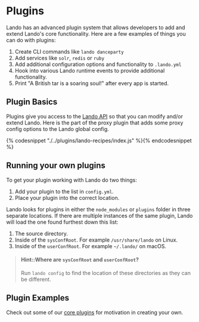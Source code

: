 Plugins
=======

Lando has an advanced plugin system that allows developers to add and extend Lando's core functionality. Here are a few examples of things you can do with plugins:

1.  Create CLI commands like `lando danceparty`
2.  Add services like `solr`, `redis` or `ruby`
3.  Add additional configuration options and functionality to `.lando.yml`
3.  Hook into various Lando runtime events to provide additional functionality.
4.  Print "A British tar is a soaring soul!" after every app is started.

Plugin Basics
-------------

Plugins give you access to the [Lando API](./api/lando.md) so that you can modify and/or extend Lando. Here is the part of the proxy plugin that adds some proxy config options to the Lando global config.

{% codesnippet "./../plugins/lando-recipes/index.js" %}{% endcodesnippet %}

Running your own plugins
------------------------

To get your plugin working with Lando do two things:

1.  Add your plugin to the list in `config.yml`.
2.  Place your plugin into the correct location.

Lando looks for plugins in either the `node_modules` or `plugins` folder in three separate locations. If there are multiple instances of the same plugin, Lando will load the one found furthest down this list:

1.  The source directory.
2.  Inside of the `sysConfRoot`. For example `/usr/share/lando` on Linux.
3.  Inside of the `userConfRoot`. For example `~/.lando/` on macOS.

> #### Hint::Where are `sysConfRoot` and `userConfRoot`?
>
> Run `lando config` to find the location of these directories as they can be different.

Plugin Examples
---------------

Check out some of our [core plugins](https://github.com/lando/lando/tree/master/plugins) for motivation in creating your own.
